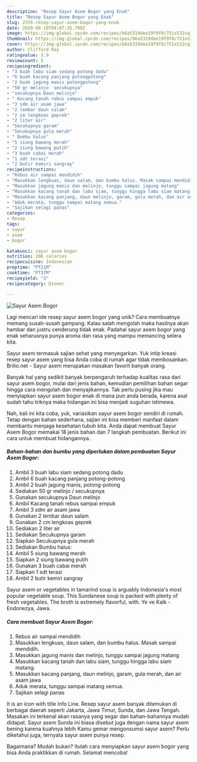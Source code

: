 ```yaml
---
description: "Resep Sayur Asem Bogor yang Enak"
title: "Resep Sayur Asem Bogor yang Enak"
slug: 2376-resep-sayur-asem-bogor-yang-enak
date: 2020-06-10T04:07:35.798Z
image: https://img-global.cpcdn.com/recipes/b6a5319dee19f9f0/751x532cq70/sayur-asem-bogor-foto-resep-utama.jpg
thumbnail: https://img-global.cpcdn.com/recipes/b6a5319dee19f9f0/751x532cq70/sayur-asem-bogor-foto-resep-utama.jpg
cover: https://img-global.cpcdn.com/recipes/b6a5319dee19f9f0/751x532cq70/sayur-asem-bogor-foto-resep-utama.jpg
author: Clifford Ray
ratingvalue: 3.9
reviewcount: 5
recipeingredient:
- "3 buah labu siam sedang potong dadu"
- "6 buah kacang panjang potongpotong"
- "2 buah jagung manis potongpotong"
- "50 gr melinjo  secukupnya"
- "secukupnya Daun melinjo"
- " Kacang tanah rebus sampai empuk"
- "3 sdm air asam jawa"
- "2 lembar daun salam"
- "2 cm lengkoas geprek"
- "2 liter air"
- "Secukupnya garam"
- "Secukupnya gula merah"
- " Bumbu halus"
- "5 siung bawang merah"
- "2 siung bawang putih"
- "3 buah cabai merah"
- "1 sdt terasi"
- "2 butir kemiri sangray"
recipeinstructions:
- "Rebus air sampai mendidih"
- "Masukkan lengkuas, daun salam, dan bumbu halus. Masak sampai mendidih."
- "Masukkan jagung manis dan melinjo, tunggu sampai jagung matang"
- "Masukkan kacang tanah dan labu siam, tunggu hingga labu siam matang."
- "Masukkan kacang panjang, daun melinjo, garam, gula merah, dan air asam jawa"
- "Aduk merata, tunggu sampai matang semua."
- "Sajikan selagi panas"
categories:
- Resep
tags:
- sayur
- asem
- bogor

katakunci: sayur asem bogor 
nutrition: 206 calories
recipecuisine: Indonesian
preptime: "PT21M"
cooktime: "PT37M"
recipeyield: "3"
recipecategory: Dinner

---
```



![Sayur Asem Bogor](https://img-global.cpcdn.com/recipes/b6a5319dee19f9f0/751x532cq70/sayur-asem-bogor-foto-resep-utama.jpg)

Lagi mencari ide resep sayur asem bogor yang unik? Cara membuatnya memang susah-susah gampang. Kalau salah mengolah maka hasilnya akan hambar dan justru cenderung tidak enak. Padahal sayur asem bogor yang enak seharusnya punya aroma dan rasa yang mampu memancing selera kita.

Sayur asem termasuk sajian sehat yang menyegarkan. Yuk intip kreasi resep sayur asem yang bisa Anda coba di rumah agar tidak membosankan. Brilio.net - Sayur asem merupakan masakan favorit banyak orang.

Banyak hal yang sedikit banyak berpengaruh terhadap kualitas rasa dari sayur asem bogor, mulai dari jenis bahan, kemudian pemilihan bahan segar hingga cara mengolah dan menyajikannya. Tak perlu pusing jika mau menyiapkan sayur asem bogor enak di mana pun anda berada, karena asal sudah tahu triknya maka hidangan ini bisa menjadi suguhan istimewa.


Nah, kali ini kita coba, yuk, variasikan sayur asem bogor sendiri di rumah. Tetap dengan bahan sederhana, sajian ini bisa memberi manfaat dalam membantu menjaga kesehatan tubuh kita. Anda dapat membuat Sayur Asem Bogor memakai 18 jenis bahan dan 7 langkah pembuatan. Berikut ini cara untuk membuat hidangannya.

<!--inarticleads1-->

##### Bahan-bahan dan bumbu yang diperlukan dalam pembuatan Sayur Asem Bogor:

1. Ambil 3 buah labu siam sedang potong dadu
1. Ambil 6 buah kacang panjang potong-potong
1. Ambil 2 buah jagung manis, potong-potong
1. Sediakan 50 gr melinjo / secukupnya
1. Gunakan secukupnya Daun melinjo
1. Ambil  Kacang tanah rebus sampai empuk
1. Ambil 3 sdm air asam jawa
1. Gunakan 2 lembar daun salam
1. Gunakan 2 cm lengkoas geprek
1. Sediakan 2 liter air
1. Sediakan Secukupnya garam
1. Siapkan Secukupnya gula merah
1. Sediakan  Bumbu halus:
1. Ambil 5 siung bawang merah
1. Siapkan 2 siung bawang putih
1. Gunakan 3 buah cabai merah
1. Siapkan 1 sdt terasi
1. Ambil 2 butir kemiri sangray


Sayur asem or vegetables in tamarind soup is arguably Indonesia&#39;s most popular vegetable soup. This Sundanese soup is packed with plenty of fresh vegetables. The broth is extremely flavorful, with. Ye ve Kalk - Endonezya, Jawa. 

<!--inarticleads2-->

##### Cara membuat Sayur Asem Bogor:

1. Rebus air sampai mendidih
1. Masukkan lengkuas, daun salam, dan bumbu halus. Masak sampai mendidih.
1. Masukkan jagung manis dan melinjo, tunggu sampai jagung matang
1. Masukkan kacang tanah dan labu siam, tunggu hingga labu siam matang.
1. Masukkan kacang panjang, daun melinjo, garam, gula merah, dan air asam jawa
1. Aduk merata, tunggu sampai matang semua.
1. Sajikan selagi panas


It is an icon with title Info Line. Resep sayur asem banyak ditemukan di berbagai daerah seperti Jakarta, Jawa Timur, Sunda, dan Jawa Tengah. Masakan ini terkenal akan rasanya yang segar dan bahan-bahannya mudah didapat. Sayur asem Sunda ini biasa disebut juga dengan nama sayur asem bening karena kuahnya lebih Kamu gemar mengonsumsi sayur asem? Perlu diketahui juga, ternyata sayur asem punya resep. 

Bagaimana? Mudah bukan? Itulah cara menyiapkan sayur asem bogor yang bisa Anda praktikkan di rumah. Selamat mencoba!

